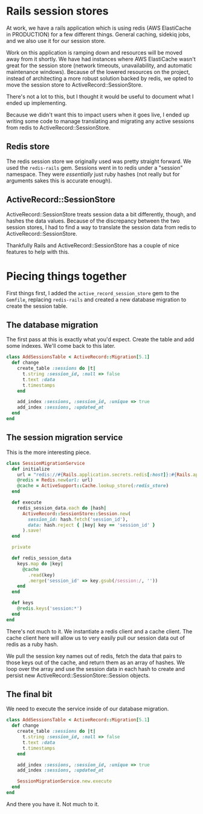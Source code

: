 # Rails session stores

At work, we have a rails application which is using redis (AWS ElastiCache in PRODUCTION) for a few different things. General caching, sidekiq jobs, and we also use it for our session store.

Work on this application is ramping down and resources will be moved away from it shortly. We have had instances where AWS ElastiCache wasn't great for the session store (network timeouts, unavailability, and automatic maintenance windows). Because of the lowered resources on the project, instead of architecting a more robust solution backed by redis, we opted to move the session store to ActiveRecord::SessionStore.

There's not a lot to this, but I thought it would be useful to document what I ended up implementing.

Because we didn't want this to impact users when it goes live, I ended up writing some code to manage translating and migrating any active sessions from redis to ActiveRecord::SessionStore.

## Redis store

The redis session store we originally used was pretty straight forward. We used the `redis-rails` gem. Sessions went in to redis under a "session" namespace. They were _essentially_ just ruby hashes (not really but for arguments sakes this is accurate enough).

## ActiveRecord::SessionStore

ActiveRecord::SessionStore treats session data a bit differently, though, and hashes the data values. Because of the discrepancy between the two session stores, I had to find a way to translate the session data from redis to ActiveRecord::SessionStore.

Thankfully Rails and ActiveRecord::SessionStore has a couple of nice features to help with this.

# Piecing things together

First things first, I added the `active_record_session_store` gem to the `Gemfile`, replacing `redis-rails` and created a new database migration to create the session table.

## The database migration

The first pass at this is exactly what you'd expect. Create the table and add some indexes. We'll come back to this later.

```ruby
class AddSessionsTable < ActiveRecord::Migration[5.1]
  def change
    create_table :sessions do |t|
      t.string :session_id, :null => false
      t.text :data
      t.timestamps
    end

    add_index :sessions, :session_id, :unique => true
    add_index :sessions, :updated_at
  end
end
```

## The session migration service

This is the more interesting piece.

```ruby
class SessionMigrationService
  def initialize
    url = "redis://#{Rails.application.secrets.redis[:host]}:#{Rails.application.secrets.redis[:port]}"
    @redis = Redis.new(url: url)
    @cache = ActiveSupport::Cache.lookup_store(:redis_store)
  end

  def execute
    redis_session_data.each do |hash|
      ActiveRecord::SessionStore::Session.new(
        session_id: hash.fetch('session_id'),
        data: hash.reject { |key| key == 'session_id' }
      ).save!
  end

  private

  def redis_session_data
    keys.map do |key|
      @cache
        .read(key)
        .merge('session_id' => key.gsub(/session:/, ''))
    end
  end

  def keys
    @redis.keys('session:*')
  end
end
```

There's not much to it. We instantiate a redis client and a cache client. The cache client here will allow us to very easily pull our session data out of redis as a ruby hash.

We pull the session key names out of redis, fetch the data that pairs to those keys out of the cache, and return them as an array of hashes. We loop over the array and use the session data in each hash to create and persist new ActiveRecord::SessionStore::Session objects.

## The final bit

We need to execute the service inside of our database migration.

```ruby
class AddSessionsTable < ActiveRecord::Migration[5.1]
  def change
    create_table :sessions do |t|
      t.string :session_id, :null => false
      t.text :data
      t.timestamps
    end

    add_index :sessions, :session_id, :unique => true
    add_index :sessions, :updated_at

    SessionMigrationService.new.execute
  end
end
```

And there you have it. Not much to it.

